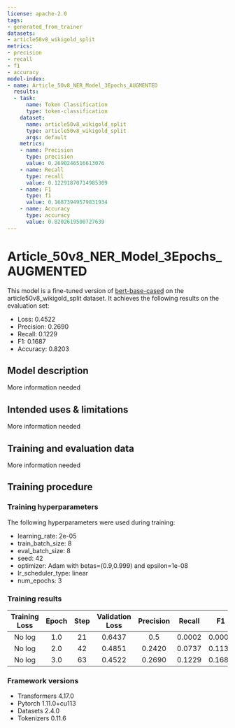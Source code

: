 ```yaml
---
license: apache-2.0
tags:
- generated_from_trainer
datasets:
- article50v8_wikigold_split
metrics:
- precision
- recall
- f1
- accuracy
model-index:
- name: Article_50v8_NER_Model_3Epochs_AUGMENTED
  results:
  - task:
      name: Token Classification
      type: token-classification
    dataset:
      name: article50v8_wikigold_split
      type: article50v8_wikigold_split
      args: default
    metrics:
    - name: Precision
      type: precision
      value: 0.2690246516613076
    - name: Recall
      type: recall
      value: 0.12291870714985309
    - name: F1
      type: f1
      value: 0.16873949579831934
    - name: Accuracy
      type: accuracy
      value: 0.8202619500727639
---
```


<!-- This model card has been generated automatically according to the information the Trainer had access to. You
should probably proofread and complete it, then remove this comment. -->

# Article_50v8_NER_Model_3Epochs_AUGMENTED

This model is a fine-tuned version of [bert-base-cased](https://huggingface.co/bert-base-cased) on the article50v8_wikigold_split dataset.
It achieves the following results on the evaluation set:
- Loss: 0.4522
- Precision: 0.2690
- Recall: 0.1229
- F1: 0.1687
- Accuracy: 0.8203

## Model description

More information needed

## Intended uses & limitations

More information needed

## Training and evaluation data

More information needed

## Training procedure

### Training hyperparameters

The following hyperparameters were used during training:
- learning_rate: 2e-05
- train_batch_size: 8
- eval_batch_size: 8
- seed: 42
- optimizer: Adam with betas=(0.9,0.999) and epsilon=1e-08
- lr_scheduler_type: linear
- num_epochs: 3

### Training results

| Training Loss | Epoch | Step | Validation Loss | Precision | Recall | F1     | Accuracy |
|:-------------:|:-----:|:----:|:---------------:|:---------:|:------:|:------:|:--------:|
| No log        | 1.0   | 21   | 0.6437          | 0.5       | 0.0002 | 0.0005 | 0.7791   |
| No log        | 2.0   | 42   | 0.4851          | 0.2420    | 0.0737 | 0.1130 | 0.8050   |
| No log        | 3.0   | 63   | 0.4522          | 0.2690    | 0.1229 | 0.1687 | 0.8203   |


### Framework versions

- Transformers 4.17.0
- Pytorch 1.11.0+cu113
- Datasets 2.4.0
- Tokenizers 0.11.6
